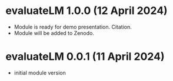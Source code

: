 # evaluateLM 1.0.0 (12 April 2024)

- Module is ready for demo presentation. Citation.
- Module will be added to Zenodo.

# evaluateLM 0.0.1 (11 April 2024)

- initial module version
